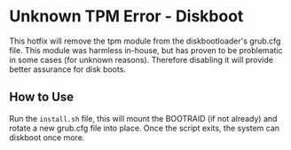 # Unknown TPM Error - Diskboot

 
This hotfix will remove the tpm module from the diskbootloader's grub.cfg file.
This module was harmless in-house, but has proven to be problematic in some
cases (for unknown reasons). Therefore disabling it will provide better
assurance for disk boots.

## How to Use

Run the `install.sh` file, this will mount the BOOTRAID (if not already) and
rotate a new grub.cfg file into place. Once the script exits, the system can
diskboot once more.
